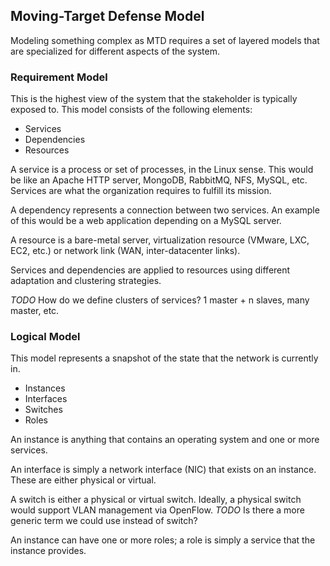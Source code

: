 ## Moving-Target Defense Model

Modeling something complex as MTD requires a set of layered models that are specialized
for different aspects of the system.

### Requirement Model

This is the highest view of the system that the stakeholder is typically exposed to. This
model consists of the following elements:

* Services
* Dependencies
* Resources

A service is a process or set of processes, in the Linux sense. This would be like an
Apache HTTP server, MongoDB, RabbitMQ, NFS, MySQL, etc. Services are what the 
organization requires to fulfill its mission.

A dependency represents a connection between two services. An example of this would be
a web application depending on a MySQL server.

A resource is a bare-metal server, virtualization resource (VMware, LXC, EC2, etc.)
or network link (WAN, inter-datacenter links).

Services and dependencies are applied to resources using different adaptation and
clustering strategies.

*TODO* How do we define clusters of services? 1 master + n slaves, many master, etc.

### Logical Model

This model represents a snapshot of the state that the network is currently in.

* Instances
* Interfaces
* Switches
* Roles

An instance is anything that contains an operating system and one or more services.

An interface is simply a network interface (NIC) that exists on an instance. These
are either physical or virtual.

A switch is either a physical or virtual switch. Ideally, a physical switch would support
VLAN management via OpenFlow. *TODO* Is there a more generic term we could use instead
of switch?

An instance can have one or more roles; a role is simply a service that the instance
provides.


